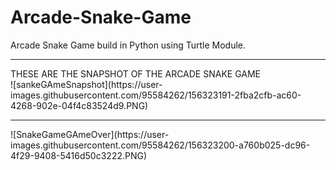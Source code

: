 # Arcade-Snake-Game
Arcade Snake Game build in Python using Turtle Module. 
<hr>
THESE ARE THE SNAPSHOT OF THE ARCADE SNAKE GAME
<br>
![sankeGAmeSnapshot](https://user-images.githubusercontent.com/95584262/156323191-2fba2cfb-ac60-4268-902e-04f4c83524d9.PNG)
<hr>
![SnakeGameGAmeOver](https://user-images.githubusercontent.com/95584262/156323200-a760b025-dc96-4f29-9408-5416d50c3222.PNG)
